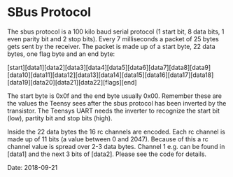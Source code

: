 # SBus Protocol

The sbus protocol is a 100 kilo baud serial protocol (1 start bit, 8 data bits, 1 even parity bit and 2 stop bits). Every 7 milliseconds a packet of 25 bytes gets sent by the receiver. The packet is made up of a start byte, 22 data bytes, one flag byte and an end byte:

[start][data1][data2][data3][data4][data5][data6][data7][data8][data9][data10][data11][data12][data13][data14][data15][data16][data17][data18][data19][data20][data21][data22][flags][end]

The start byte is 0x0f and the end byte usually 0x00. Remember these are the values the Teensy sees after the sbus protocol has been inverted by the transistor. The Teensys UART needs the inverter to recognize the start bit (low), partity bit and stop bits (high).

Inside the 22 data bytes the 16 rc channels are encoded. Each rc channel is made up of 11 bits (a value between 0 and 2047). Because of this a rc channel value is spread over 2-3 data bytes. Channel 1 e.g. can be found in [data1] and the next 3 bits of [data2]. Please see the code for details.

Date: 2018-09-21

